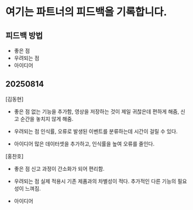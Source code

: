 # 여기는 파트너의 피드백을 기록합니다.

## 피드백 방법
- 좋은 점
- 우려되는 점
- 아이디어

## 20250814
[김동현] 
- 좋은 점
없는 기능을 추가함, 영상을 저장하는 것이 제일 귀찮은데 편하게 해줌, 신고 순간을 놓치지 않게 해줌.

- 우려되는 점
인식률, 오류로 발생된 이벤트를 분류하는데 시간이 걸릴 수 있다.

- 아이디어
많은 데이터셋을 추가하고, 인식률을 높여 오류를 줄인다.

[홍찬호]
- 좋은 점
신고 과정이 간소화가 되어 편리함.

- 우려되는 점
실제 적용시 기존 제품과의 차별성이 적다. 추가적인 다른 기능의 필요성이 느껴짐.

- 아이디어